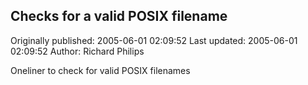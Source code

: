 ## Checks for a valid POSIX filename

Originally published: 2005-06-01 02:09:52
Last updated: 2005-06-01 02:09:52
Author: Richard Philips

Oneliner to check for valid POSIX filenames